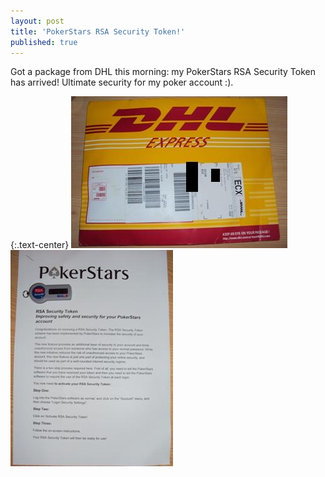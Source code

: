 ```yaml
---
layout: post
title: 'PokerStars RSA Security Token!'
published: true
---
```


Got a package from DHL this morning: my PokerStars RSA Security Token has arrived! Ultimate security for my poker account :).

{:.text-center}
![PokerStars RSA Token](/uploads/2010/11/PokerStars-RSA-Token.jpg)
![PokerStars RSA Token](/uploads/2010/11/PokerStars-RSA-Token-2.jpg)
